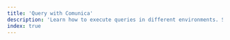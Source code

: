 ```yaml
---
title: 'Query with Comunica'
description: 'Learn how to execute queries in different environments. Such as live in the browser, in JavaScript applications, or the CLI.'
index: true
---
```

